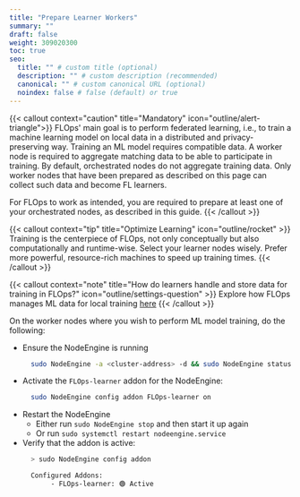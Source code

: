 ```yaml
---
title: "Prepare Learner Workers"
summary: ""
draft: false
weight: 309020300
toc: true
seo:
  title: "" # custom title (optional)
  description: "" # custom description (recommended)
  canonical: "" # custom canonical URL (optional)
  noindex: false # false (default) or true
---
```


{{< callout context="caution" title="Mandatory" icon="outline/alert-triangle">}}
  FLOps' main goal is to perform federated learning, i.e., to train a machine learning model on local data in a distributed and privacy-preserving way.
  Training an ML model requires compatible data.
  A worker node is required to aggregate matching data to be able to participate in training. 
  By default, orchestrated nodes do not aggregate training data.
  Only worker nodes that have been prepared as described on this page can collect such data and become FL learners. 

  For FLOps to work as intended, you are required to prepare at least one of your orchestrated nodes, as described in this guide.
{{< /callout >}}

{{< callout context="tip" title="Optimize Learning" icon="outline/rocket" >}}
  Training is the centerpiece of FLOps, not only conceptually but also computationally and runtime-wise.
  Select your learner nodes wisely.
  Prefer more powerful, resource-rich machines to speed up training times.
{{< /callout >}}

{{< callout context="note" title="How do learners handle and store data for training in FLOps?" icon="outline/settings-question" >}}
  Explore how FLOps manages ML data for local training [here](/docs/manuals/flops-addon/internals/ml-data-management/)
{{< /callout >}}

On the worker nodes where you wish to perform ML model training, do the following:
- Ensure the NodeEngine is running
  ```bash
    sudo NodeEngine -a <cluster-address> -d && sudo NodeEngine status
  ```
- Activate the `FLOps-learner` addon for the NodeEngine:
  ```bash
    sudo NodeEngine config addon FLOps-learner on
  ```
- Restart the NodeEngine
  - Either run `sudo NodeEngine stop` and then start it up again
  - Or run `sudo systemctl restart nodeengine.service` 
- Verify that the addon is active:
  ```bash
    > sudo NodeEngine config addon

    Configured Addons:
         - FLOps-learner: 🟢 Active
  ```

